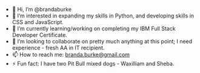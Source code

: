 - 👋 Hi, I’m @brandaburke
- 👀 I’m interested in expanding my skills in Python, and developing skills in CSS and JavaScript.
- 🌱 I’m currently learning/working on completing my IBM Full Stack Developer Certificate.
- 💞️ I’m looking to collaborate on pretty much anything at this point; I need experience - fresh AA in IT recipient.
- 📫 How to reach me: branda.burke@gmail.com
- ⚡ Fun fact: I have two Pit Bull mixed dogs - Waxilliam and Sheba.

<!---
brandaburke/brandaburke is a ✨ special ✨ repository because its `README.md` (this file) appears on your GitHub profile.
You can click the Preview link to take a look at your changes.
--->
